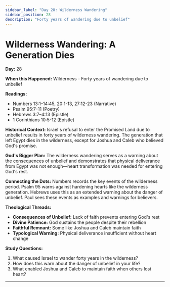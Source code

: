 ```yaml
---
sidebar_label: "Day 28: Wilderness Wandering"
sidebar_position: 28
description: "Forty years of wandering due to unbelief"
---
```


# Wilderness Wandering: A Generation Dies

**Day:** 28

**When this Happened:** Wilderness - Forty years of wandering due to unbelief

**Readings:**
- Numbers 13:1–14:45, 20:1-13, 27:12-23 (Narrative)
- Psalm 95:7-11 (Poetry)
- Hebrews 3:7–4:13 (Epistle)
- 1 Corinthians 10:5-12 (Epistle)

**Historical Context:** Israel's refusal to enter the Promised Land due to unbelief results in forty years of wilderness wandering. The generation that left Egypt dies in the wilderness, except for Joshua and Caleb who believed God's promise.

**God's Bigger Plan:** The wilderness wandering serves as a warning about the consequences of unbelief and demonstrates that physical deliverance from Egypt was not enough—heart transformation was needed for entering God's rest.

**Connecting the Dots:** Numbers records the key events of the wilderness period. Psalm 95 warns against hardening hearts like the wilderness generation. Hebrews uses this as an extended warning about the danger of unbelief. Paul sees these events as examples and warnings for believers.

****Theological Threads:****
- **Consequences of Unbelief:** Lack of faith prevents entering God's rest
- **Divine Patience:** God sustains the people despite their rebellion
- **Faithful Remnant:** Some like Joshua and Caleb maintain faith
- **Typological Warning:** Physical deliverance insufficient without heart change

**Study Questions:**
1. What caused Israel to wander forty years in the wilderness?
2. How does this warn about the danger of unbelief in your life?
3. What enabled Joshua and Caleb to maintain faith when others lost heart?

---